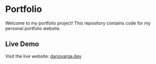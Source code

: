 # Portfolio

Welcome to my portfolio project! This repository contains code for my personal portfolio website.

## Live Demo
Visit the live website: [dariovarga.dev](https://dariovarga.dev)
